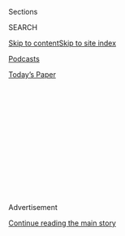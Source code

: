 <div id="app">

<div>

<div>

<div>

<div class="NYTAppHideMasthead css-1q2w90k e1suatyy0">

<div class="section css-ui9rw0 e1suatyy2">

<div class="css-eph4ug er09x8g0">

<div class="css-6n7j50">

</div>

<span class="css-1dv1kvn">Sections</span>

<div class="css-10488qs">

<span class="css-1dv1kvn">SEARCH</span>

</div>

[Skip to content](#site-content)[Skip to site
index](#site-index)

</div>

<div id="masthead-section-label" class="css-1wr3we4 eaxe0e00">

[Podcasts](https://www.nytimes.com/spotlight/podcasts)

</div>

<div class="css-10698na e1huz5gh0">

</div>

</div>

<div id="masthead-bar-one" class="section hasLinks css-15hmgas e1csuq9d3">

<div class="css-uqyvli e1csuq9d0">

</div>

<div class="css-1uqjmks e1csuq9d1">

</div>

<div class="css-9e9ivx">

[](https://myaccount.nytimes.com/auth/login?response_type=cookie&client_id=vi)

</div>

<div class="css-1bvtpon e1csuq9d2">

[Today’s
Paper](https://www.nytimes.com/section/todayspaper)

</div>

</div>

</div>

</div>

<div data-aria-hidden="false">

<div id="site-content" data-role="main">

<div>

<div class="css-1aor85t" style="opacity:0.000000001;z-index:-1;visibility:hidden">

<div class="css-1hqnpie">

<div class="css-epjblv">

<span class="css-17xtcya">[Podcasts](/spotlight/podcasts)</span><span class="css-x15j1o">|</span><span class="css-fwqvlz">Delicious
Vinyl</span>

</div>

<div class="css-k008qs">

<div class="css-1iwv8en">

<span class="css-18z7m18"></span>

<div>

</div>

</div>

<span class="css-1n6z4y">https://nyti.ms/2wdz5uU</span>

<div class="css-1705lsu">

<div class="css-4xjgmj">

<div class="css-4skfbu" data-role="toolbar" data-aria-label="Social Media Share buttons, Save button, and Comments Panel with current comment count" data-testid="share-tools">

  - 
  - 
  - 
  - 
    
    <div class="css-6n7j50">
    
    </div>

  - 

</div>

</div>

</div>

</div>

</div>

</div>

<div id="NYT_TOP_BANNER_REGION" class="css-13pd83m">

</div>

<div id="top-wrapper" class="css-1sy8kpn">

<div id="top-slug" class="css-l9onyx">

Advertisement

</div>

[Continue reading the main
story](#after-top)

<div class="ad top-wrapper" style="text-align:center;height:100%;display:block;min-height:250px">

<div id="top" class="place-ad" data-position="top" data-size-key="top">

</div>

</div>

<div id="after-top">

</div>

</div>

<div>

<div class="css-1g7y0i5 e1drnplw0">

<div class="css-1ceswkc e1drnplw1">

</div>

<div class="css-f2fzwx e1drnplw2">

<div data-aria-labelledby="modal-title" data-role="region">

<div id="modal-title" class="css-mln36k">

transcript

</div>

<div class="css-pbq7ev">

</div>

<span>Back to Still
Processing</span>

<div class="css-f6lhej">

<div class="css-1ialerq">

<div class="css-1701swk">

bars

</div>

<div>

<div class="css-1t7yl1y">

0:00/40:55

</div>

<div class="css-og85jy">

\-40:55

</div>

</div>

</div>

</div>

<div class="css-15fbio0">

<div class="css-1p4nyns">

transcript

## Delicious Vinyl

### Hosted by Wesley Morris and Jenna Wortham. Produced by Hans Buetow and Sydney Harper.

#### We examine when culture from our past — like the 20-year-old comedy “High Fidelity,” — gets reborn … as “High Fidelity.”

Thursday, April 2nd, 2020

</div>

  - jenna wortham  
    We’re going to do 1, 2, 3, record. No, baby, we’re not going to clap
    this time. We’re going to sync up our recordings like they do in the
    movies, like boop, you know what I mean? Like, we’re going to try to
    synchronize our tapings.

  - wesley morris  
    Uh-huh. Are we — am I hitting record on 3 or record?

  - jenna wortham  
    On record.

  - wesley morris  
    OK.

  - jenna wortham  
    OK, ready? 1, 2, 3, record.

  - wesley morris  
    I did it\!

  - \[music\]

  - jenna wortham  
    (LAUGHS)

  - wesley morris  
    I did it.

  - jenna wortham  
    We’re just learning so much right now. I’m Jenna Wortham.

  - wesley morris  
    I’m Wesley Morris.
    
    We’re two culture writers at The New York Times.

  - jenna wortham  
    This is “Still Processing.”
    
    Wesley, I want to read something to you just for a moment. Can I?

  - wesley morris  
    Oh, sure, hit me. Hit me.

  - jenna wortham  
    Ooh, OK. Here we go. “Sometimes it takes the wisdom and resilience
    of those who’ve been marginalized for all of us to remember the
    importance of community and mutual aid,” period. That’s a tweet.
    That’s a tweet. Who do you think that tweet is by?

  - wesley morris  
    I mean, this is the part where, like, you really blow my mind right
    now. But I’m going to just, like, hope against hope that it’s our
    current president, Donald J. Trump.

  - jenna wortham  
    It’s his predecessor, Barack Hussein Obama, out here in these
    Twitter streets, offering comfort, things that are more hearty and
    nourishing than my bone broth — more or less. My bone broth is
    pretty good. But really out here dishing up delicious servings of
    shouting-out frontline workers and grocery store clerks. I know
    you’ve seen some of these.

  - wesley morris  
    I’ve seen some of them, and they are inspiring. I mean, I saw that
    he retweeted a post by a disabled activist.

  - jenna wortham  
    Yes.

  - wesley morris  
    And I think it’s @cripchick.

  - jenna wortham  
    That’s the one.

  - wesley morris  
    And he had a message basically saying, don’t forget, in these times,
    who else matters. I mean, it’s just — can you imagine how different
    things would be if this is what was happening during these press
    briefings every day, if there was, like — like, we’ve dealt with all
    the important information about handwashing, and protective gear,
    and all the other crisis-oriented things. But I want to take a
    moment now to just talk about the people, talk about the people who
    are out there on the frontlines suffering, and making this work, and
    people we’re not remembering right now. That’s important too. I
    think it’s partially a little bit a civics lesson, in that you are
    learning a little bit what else a leader can do. But there are other
    people actually giving actual civics lessons in some way. There are
    people out there telling you to fill out your census form. Don’t
    forget, amidst all this turmoil and chaos, y’all got a census form
    to fill out. And that’s important too.

  - jenna wortham  
    And you know who the number-one advocate in New York is for taking
    the 2020 census, Mr. Wesley Morris?

  - wesley morris  
    Besides the mayor and the governor?

  - jenna wortham  
    No, Cardi B.

  - archived recording (cardi b)  
    New York City, 2020 is a huge opportunity to make our voice heard.
    This year, we have the power to decide our city’s future, not just
    for the next four years, but for the next 10, by getting counted in
    the census. The census is about power, money —

jenna wortham

She is out here working for nyc.gov, but also hustling on her social
media platforms, reminding people, y’all want to be counted. You need to
be on record as existing so that we can get the social services we need.
I was, like, fanning myself watching this public service announcement.

wesley morris

(LAUGHS) Thank God for Cardi B.

jenna wortham

I also find her to be one of these unexpected and deeply-important,
impromptu, ad-hoc leaders in this moment right now. There’s a moment in
one of her Instagrams when she talks about — she’s wearing a mask, her
nails are fully done, which I love — and she’s talking about how
disgraceful it is, frankly, that celebrities can get tested and the
average person can’t get tested.

  - archived recording (cardi b)  
    And, on top of that, a lot of celebrities, y’all have the luxury to
    pay $34,000 or whatever the \[EXPLETIVE\] it costs to get tested and
    get treated. A lot of these people, they don’t \[EXPLETIVE\] have
    that money.

jenna wortham

And her voice cracks when she says money. She says, people don’t have
money. And I felt that. And I know she felt it. Like, she remembers what
it’s like not to have a lot. And it’s important for celebrities to not
be so out there in woo woo Island. I mean, our colleague Amanda Hess had
a great piece about that in The Times this week about how out of touch
they seem. And I love that Cardi B manages to be in touch as she talks
about this crisis.

wesley morris

And then, in the middle of all this, Oprah Winfrey comes back.

jenna wortham

I know. Truly, with a talk show, specifically about Covid-19 though.

\[laughter\]

jenna wortham

She was like, the people need me.

  - archived recording (oprah winfrey)  
    This is a moment that we have an opportunity, in the midst of all of
    our fears and disruption, to really rise. And I know —

wesley morris

The void is pretty big right now. And I am heartened to see a person
like Oprah Winfrey step into it with her special, “Oprah Talks
Covid-19,” where she just is trying to get people through this moment.
Talking to people on the front lines, hearing stories about people doing
their jobs, listening to people talk about this experience, and trying
to bring them some sort of comfort.

jenna wortham

And also demystify it for most Americans, right? Because the reason
we’re looking to these alternative leaders is because there hasn’t
been a lot of clear messaging around what’s happening right now for the
average person. So Oprah, we’re projecting a little, but Oprah
presumably feels the need to step in and be a little bit of an authority
because we really don’t feel like we have any right now.

wesley morris

Right, right, right.

jenna wortham

Meanwhile, did you see what Britney Spears posted?

wesley morris

No, I did not.

jenna wortham

O-M-G. I don’t know who sent this to her, and I don’t know how she found
out about it, but it was incredible. So a few days ago, in the midst of
everybody spiraling out on social media, and trying to figure out how to
use this time, and then figure out how to be productive, but then also
how to rest, and how to readjust their lives, homegirl Britney Spears
posts this real socialist-sounding manifesto that’s making the rounds
through all of queer and P.O.C. Instagram. And it’s a manifesto written
by a queer Chinese artist who lives in Brooklyn named Mimi Zhu, and I’m
just going to read a little bit of it. I’m going to read all of it,
actually. Because it’s incredible on its own, but then just think about
the fact that Britney Spears posts this. Here goes. “During this time of
isolation, we need connection now more than ever.” True. “Call your
loved ones. Write virtual love letters. Technologies like virtual
communication, streaming and broadcasting are part of our community
collaboration. We will learn to kiss and hold each other through the
waves of the web. We will feed each other, redistribute wealth, strike.
We will understand our own importance from the places we must stay.
Communion moves beyond walls. We can still be together.”

wesley morris

I’m sorry. Did A.O.C. write that? (LAUGHS)

jenna wortham

Well, it’s part of this whole trend of people writing platitudes, and
using cool graphic designs, and posting them around the web, which
obviously is right up my alley. I don’t know why I’m speaking about it
like it annoys me. It’s just — it’s part of a bigger wave of people
doing things in the vein of artists like Jenny Holzer. And it’s, like,
coming up with the sayings we need for this time. Like, “we’re going to
save ourselves,” “we all we got.” Like, it’s very much in that mindset,
and I’m here for it. But there is another layer to it, because you think
about Britney Spears, who is always under quarantine. Like, she’s been
living this life. (LAUGHS) So I don’t know, I feel like she’s letting us
know, like, I’ve figured out how to make it work under my
conservatorship. Like, y’all can figure it out too.

\[laughter\]

jenna wortham

I’m like, how do we reach out and save Britney? But it also was just
incredible, though, because I think it’s an indicator that everyone’s
being impacted, everyone’s being affected. And there is a desire to let
one’s digital neighbor know, you’re not in it alone. I’m right here
beside you. And that’s a really incredible thing.

\[music\]

wesley morris

All right, so we’re going to take a break. And when we come back, we’re
going to talk about a woman who owns a record shop in New York City, in
2020.

jenna wortham

(LAUGHS)

wesley morris

Hulu’s “High Fidelity.” We’ll be right back.

\[music\]

jenna wortham

Wesley, you know where I stand on lots of issues. But on the issue of
reboots, I don’t know if we’ve talked about it a ton, in terms of how I
feel about them. Generally I think they’re terrible.

wesley morris

Oh.

jenna wortham

They’re always not-great versions of the original thing. To me, it’s
like eating jerk seitan —

wesley morris

Ooh.

jenna wortham

— or Dippin’ Dots.

wesley morris

Oh.

jenna wortham

Two things I like, by the way. But I like them because I’m well aware
that they are not the thing they are sort of a proxy for. That’s not
really jerk chicken, and it’s not ice cream, but they both still taste
good to me.

wesley morris

Well, you are speaking my language right now, though. Because we’re
living in a moment of high — what I can only call “high reboot.”

jenna wortham

Oh yeah.

wesley morris

Like peak, maximal reboot. I am not a fan of this. I am an originalist
when it comes to popular culture. I just want you to give me the thing
that you came up with that is not based on some studio’s, or in some
cases — I’m not going to name names — your parents’ I.P.

jenna wortham

(LAUGHS)

wesley morris

I don’t get mad at the artist level, necessarily. I’m mad at the
studios.

jenna wortham

Yes, yes.

wesley morris

You can hire anybody to think any thought, and write something new and
original, but you guys have created this system where you’ve
disincentived artists from thinking originally. They can easily see what
your library consists of — your back issues, your archives — and be
like, “You know what? I see that, Universal, you’ve got this incredible
old monster archive. I’m just going to take an old monster thing that
you have” — or if I’m an executive, “You know, we’ve got all these old
monsters. We should just redo them.” So in the last few years, we’ve
gotten everything from “Jumanji,” to “Westworld,” “Lost in Space,”
“Boomerang,” “Party of Five,” “Dumbo,” “Men in Black.” “What Women
Want” becomes “What Men Want,” with Taraji P. Henson. The live-action
“Lion King,” live-action “Aladdin.” “Charlie’s Angels,” which nobody
wanted\!

jenna wortham

I know.

wesley morris

And I just feel like, when you’re at the “Charlie’s Angels” point, you
have kind of hit bottom.

jenna wortham

(LAUGHS)

wesley morris

And this isn’t to say that some of these reboots, remakes, sequels,
rethinks, whatever you want to call them don’t have anything to say.
Frequently what happens now is that you’re politically correcting for an
old problem, or you’re using a movie about four men to make a point
about its maleness by casting four women. I’m looking at you, that
needless “Ghostbusters” remake with all those great women. It was
another example of, why not get those four women together to do
something other than a “Ghostbusters” remake?

jenna wortham

Yes. And that’s why, honestly, Wesley, when you who told me I should
watch “High Fidelity,” I was like, no. I don’t need — like, on top of
everything else I’m going through, I don’t need a crappy reboot. But it
turned out, like many things you tell me to do that I don’t want to do,
you were right. I really enjoyed the new “High Fidelity.” I was
surprised. I had so much built up like — I sat down in a huff with my
arms crossed, and was like, we’ll see how this goes. And then I was just
like a melted popsicle on the floor by the end of the first episode.

wesley morris

So the show and the movie have a lot of things in common. They’re both
about a record store owner named Rob. The 2000 movie starred John
Cusack. The 2020 television show stars Zoë Kravitz. In the movie, it was
directed by Stephen Frears, who made “Dangerous Liaisons.” And he would
eventually go on to make “The Queen” with Helen Mirren. “High Fidelity”
is based on a Nick Hornby book. And when it came out, it was a decent
hit. Basically the two properties are about a recently dumped person in
pursuit of the person who dumped them, or is trying to figure out how to
deal with having been dumped.

\[zipper zips\]

  - archived recording (kingsley ben-adir)  
    OK, that’s everything, I think.

  - archived recording (zoë kravitz)  
    I mean, you don’t have to go this second.

  - archived recording (kingsley ben-adir)  
    I know, but I think it’s best that I do, so —

  - archived recording (zoë kravitz)  
    Just stay for tonight.

  - archived recording (kingsley ben-adir)  
    No.

  - archived recording (zoë kravitz)  
    OK, just stay for a drink then.

  - archived recording (kingsley ben-adir)  
    No, I don’t think a drink’s going to do it, Rob.

  - archived recording (zoë kravitz)  
    Then how about — how about two drinks?

  - archived recording (kingsley ben-adir)  
    Jesus Christ, can we just make this just a little bit easy, please?

  - archived recording (zoë kravitz)  
    Oh, I’m sorry, is this inconvenient for you?

  - archived recording (kingsley ben-adir)  
    You know what, I’m just going to go, all right?

  - archived recording (zoë kravitz)  
    Wait, Mac.

\[door closes\]

  - archived recording (zoë kravitz)  
    Mac.

wesley morris

And it’s about both these characters taking us on a journey, a narrated
journey through their past loves. And both Robs have new relationships.

jenna wortham

That’s a really nice way to put that they are rebounding with very sweet
innocence. But go on.

wesley morris

(LAUGHS)

jenna wortham

But go on.

wesley morris

In the movie, it’s played by Lisa Bonet, who happens to be Zoë Kravitz’s
mother. And on the TV show, it’s Jake Lacy, who is now American popular
culture’s “perfect boyfriend” figure.

jenna wortham

(LAUGHS)

wesley morris

They both own a record store called Championship Vinyl that has two
other employees. One is a wacky, loudmouth, obnoxious person, with a lot
of opinions, and the other person is a little more quiet and thoughtful
about what he likes. In the movie, the loud person was played by Jack
Black, and on the TV show, it’s played by Da’Vine Joy Randolph. I think
the thing that makes the show great, in addition to some good writing,
is Zoë Kravitz. The show does not work if she doesn’t work. And she
works, so the show works.

jenna wortham

Mm-hm, mm-hm.

wesley morris

I mean, this is a part that I have been waiting for her to get for a
long time, where she’s a star on this show. She’s a star\!

jenna wortham

She’s so natural, so sweet —

wesley morris

She’s so natural.

jenna wortham

— so charismatic.

wesley morris

What I love about Rob in this show is that she is enough of a character
that is brought to life by writing, but is also animated by this
performance. And there are all of these wonderful things that Zoë
Kravitz gets to do in terms of owning space as a performer.

jenna wortham

Mm-hmm. Who know Zoë Kravitz, onscreen would just be so effortlessly
chill, and funny, and self-possessed, and witty, and charismatic? I’m
thinking in particular about that scene in the very first episode, after
she and Clyde have their drunken hookup.

\[fast rock music\]

jenna wortham

So there is Zoë Kravitz, sitting at her junky dining room table.

  - archived recording (zoë kravitz)  
    And this, ladies and gentlemen, is why you don’t get back on the
    \[EXPLETIVE\] horse.

jenna wortham

Clutter everywhere.

  - archived recording (zoë kravitz)  
    Not that I needed another reminder. I have all the reminders that I
    need.

jenna wortham

And she’s just slopping cereal into the bowl. There’s Fruity Pebbles —
or whatever she’s eating — everywhere. She’s slopping the milk around
too, and then just shoveling spoonfuls into her mouth while she’s
explicating this hookup. And she’s so tangible. She’s really projecting
this self-effacing disregard that I just feel like is hard for someone
as well-known and as, frankly, pretty as Zoë Kravitz to do. She’s just
shed, basically, all of her cool persona, and really is putting herself
out there in this incredibly vulnerable way. And I was sold. I was here
for it.

wesley morris

I would also say, this Rob is different from John Cusack’s Rob in the
movie. In the movie, Rob is — he’s cranky, he’s cantankerous, he is
sexist a little bit, maybe, or just a little bitter.

jenna wortham

Don’t underqualify that. He is a lot of all those things, not a little
of those things.

wesley morris

Fair. This is another of John Cusack’s tortured lovers people. And in
this movie, I’m thinking about — you know, Lloyd Dobler, obviously —
there was a kind of romance for something that was sort of broken in
him, and brooding, but kind of sweetly optimistic at the same time. He
was vulnerable. He’s much harder in “High Fidelity.” And his bitterness
is this armor that keeps him from being able to maybe successfully be in
a relationship.

\[music - elton john, crocodile rock\]

  - archived recording (john cusack)  
    She was nice — nice manners, nice grades, nice-looking. She was so
    nice, in fact, that she wouldn’t let me put my hand underneath or
    even on top of her bra.

\[music - joan jett, crimson and clover\]

  - archived recording (john cusack)  
    Attack and defense, invasion and repulsion. It was as if breasts
    were little pieces of property that had been unlawfully annexed by
    the opposite sex. They were rightfully ours, and we wanted them
    back. Sometimes I got so bored of trying to touch her breast that I
    would try to touch her between her legs. It was like trying to
    borrow a dollar, getting turned down, and asking for 50 grand
    instead.
    
    I wasn’t interested in Patty’s nice qualities, just breasts, and
    therefore she was no good to me.

jenna wortham

Yo, I rewatched the original “High Fidelity” in the same period of time
that I decide to watch “28 Days Later.” Now, I would not advise that
anyone watch “28 Days Later” while you’re in the midst of thinking about
contracting a virus, thinking about trying to protect yourself from some
pandemic. But I will tell you this, Wesley Morris, I had an easier time
finishing “28 Days Later” —

wesley morris

Oh no.

jenna wortham

— than I did “High Fidelity.”

wesley morris

Oh, Jenna, come on.

jenna wortham

I’m being 100 percent serious. I could not take, you know, being
submerged in this man’s just unhappiness, and his defensiveness, and his
insistence that things like appearance, and aesthetic, and all the
accoutrements of life don’t matter at all. The only thing that matters
is having a very well-curated record shelf and a very well-curated
bookshelf.

  - archived recording (john cusack)  
    A while back, Dick Barry and I agreed that what really matters is
    what you like, not what you are like. Books, records, films, these
    things matter. Call me shallow, it’s the \[EXPLETIVE\] truth.

wesley morris

What the argument of the movie ultimately is is that everybody can have
opinions, and that some people’s opinions are better than other people’s
opinions, essentially.

jenna wortham

I mean, this ideology is the thesis of everything about this man, Rob,
but also everything about this movie, from the chats they have in the
record store, to the songs they play, to all the references they drop.
And it’s not enough that it’s just in the realm of the movie. No, I feel
like it extends, in a very “Donnie Darko,” solar plexus, wormlike way
into the viewer itself. If you don’t agree with these ideas, if you
don’t think this is the best album of all time, or the best top five
songs of all time, then you’re a loser and you don’t get it. And I don’t
think I felt that as strongly the first time I watched it. The first
time I watched it, I was really, probably, taking notes. Actually
there’s probably a sad, little composition notebook out there
somewhere with my name on it, where I was diligently taking notes on the
albums I needed to listen to and the things I needed to be aware of in
order to make it in the world. Because back then, my entire world was
full of guys like that, men like John Cusack, Jack Black, and then the
other guy whose name I always forget, though I know you know.

wesley morris

Todd Louiso.

jenna wortham

Who’s so wonderful in the movie. They were taken as the ultimate
gatekeepers, or just the types of people that mattered in culture and in
society. And I think, being very much a child of the 2000s, it’s almost
a little bit painful that there’s no awareness or interest in any of the
exciting music that’s happening, whether it’s Missy Elliott, Destiny’s
Child, who is so a thing. And I get it — those guys would not have been
into those artists, necessarily, and they don’t have to be. But I
remember trying to have conversations about what I thought was exciting,
and being shut down by guys like those guys who thought, because I
didn’t know the entire discography of the Smiths — I mean, the Smiths
is a perfect example, because it’s a hill that I’ve had to die on many
times in the course of my adult life. Many a dorm room party were shut
down because I was just like, I’m not into this. And people just could
not handle it that I would just openly be like, not for me.

wesley morris

(LAUGHS)

jenna wortham

Not for me.

wesley morris

Meat is murder\!

\[laughing\]

jenna wortham

Like, I hear it come on, and I’m like, yeah, it’s fine. But it’s like
one of those bands that people just have such a fixation on.

wesley morris

I’m a fixatee.

jenna wortham

Good. Well, you can talk me through it some time. I would love —

wesley morris

I don’t need to, though. You don’t need to love the Smiths. I mean —

jenna wortham

But the movie made me feel like if I didn’t at least have a baseline
appreciation of them, then you know, my cultural interests were moot.

wesley morris

Also, there’s this really interesting moment where, in “High Fidelity”
the movie, a man comes into Championship Vinyl looking for a copy of “I
Just Called to Say I Love You.” I don’t know why he’s doing it. The
song, at that point, is 16 years old. It makes no sense. But Jack Black
is not having it.

  - archived recording  
    What’s your problem?

  - archived recording (jack black)  
    Do you even know your daughter? There’s no way she likes that song.
    Oh, ooh, is she in a coma?

  - archived recording  
    Oh, OK, buddy. I didn’t know it was “pick on the middle-aged square
    guy” day. My apologies. I’ll be on my way.

  - archived recording (jack black)  
    Bye-bye. Top five musical crimes perpetrated by Stevie Wonder in the
    ‘80s and ‘90s. Go. Sub-question — is it in fact unfair to criticize
    a formerly great artist for his latter-day sins? Is it better to
    burn out than to fade away?

wesley morris

Here is a guy attacking another human being for being interested in
music by saying his interest in music was not worth dignifying with a
record sale. And it’s just like, all right, I see where you sit, Mr.
Black. And I will say that I appreciate it as a critic, because the show
does not have a moment like this, where the takes being had by any of
the characters are that strong. There’s nothing on the show that’s as,
like, “hot-takey” as that.

jenna wortham

But that’s the thing about the show that makes it so fun to watch. Rob
has this incredible cultivated collection of tastes, and interests, and
music. And it’s just hers. She’s not trying to lord it over anyone, or
use it to wield power or pass judgment. And you see that the best in the
interactions with her new love interest-slash-rebound, named Clyde, when
they’re hanging out one night. She’s talking about why they’re only
going to be friends because he likes Phish, you know, which is hilarious
to me.

\[music - fleetwood mac, dreams\]

jenna wortham

She’s like, yeah, we’re just going to be friends. He’s into Phish. And
then, on their first date, they’re hanging out in a bar, and he’s like —

  - archived recording (jake lacy)  
    Uh, question.

  - archived recording (zoë kravitz)  
    (CLEARS THROAT) Answer.

  - archived recording (jake lacy)  
    If I were to admit, out loud, to you right now, that I truly, no
    joke, love this song, would you get up and leave?

  - archived recording (zoë kravitz)  
    No, I love this song.

jenna wortham

And the song that’s playing is “Dreams” — ugh — by Fleetwood Mac. So
good.

  - archived recording (zoë kravitz)  
    Yeah. I don’t love “Rumors” as a whole.

jenna wortham

And she’s like, no, I like this album. She’s like, but, I like “Tusk”
better, which is — you know.

wesley morris

(LAUGHS)

jenna wortham

It’s funny. Another thing that’s so great about how the show uses music,
it’s almost like you’re getting tuned in to Rob’s psychological jukebox.
The whole first season of the show is populated with little pockets of
moments where you can’t really tell what is happening inside of Rob’s
head versus outside of her head. And I’m thinking in particular of one
scene where “Daydreaming” by Aretha Franklin is playing.

  - archived recording (aretha franklin)  
    (SINGING) Daydreaming and I’m thinking of you.

jenna wortham

And Rob is just staring off into space. And one of her co-workers,
Cherise, is trying to get her attention.

  - archived recording (da'vine joy randolph)  
    Rob. Rob. Rob\! Come on. What the \[EXPLETIVE\] is your problem?
    Stay focused. Go. Your turn, dude.

  - archived recording (zoë kravitz)  
    Oh, yeah, yeah, right.

jenna wortham

And you can’t really tell if that’s the song that’s on in the shop, or
just what’s happening for her psychologically and psychically in that
moment. The show is very, very good at using music to score and
punctuate the emotional transitions that this woman is going through at
this very tender moment in her life. It’s also a show about someone who
is very self-absorbed but not a narcissist, and someone who is
interested in growth, and interested in self-improvement. Or at least
interested in trying to understand why she’s made a series of
questionable — I’m not going to call them bad — but a series of
questionable, questionable decisions.

wesley morris

You mean like treating Clyde as her personal Uber?

jenna wortham

(LAUGHS)

wesley morris

Yeah, I mean, I think that one of the things that’s smart about the show
is the way that it uses Clyde as a benchmark for her awfulness. Like
nobody on the show gets treated worse by her than this guy. And he’s the
person who’s most willing to put up with it because he likes her so
much.

jenna wortham

Well, I feel like that’s the awareness that she comes into over the arc
of the show. It’s less about resolving her past relationships, and it’s
more about how is she going to show up in potential new ones. There’s a
part of me that’s just so enamored with a female protagonist who is
interested in relationships, but more than being partnered, she’s
interested in thinking about how she is in relationship to other people.
Whether they’re romantic interests, whether they’re her friends, whether
they’re her siblings.

wesley morris

Clyde, her brother — yep, her brother. Exactly, that’s what I was
thinking about. There’s the consciousness about what kind of
relationships she’s going to have with other people, where — I mean, I’m
thinking specifically about romantic relationships. But then there is
this unconscious thing that’s going on with her and Cherise on the show.
And Cherise, of course, is the Jack Black character on the show. And her
function on the show initially is to just do Jack Black, but the way
that Da’Vine Joy Randolph would do Jack Black. And so her introduction
is to come into the store, take off the great music that’s already
playing, and put on Dexys Midnight Runners, “Come On Eileen.”

\[music - dexys midnight runners, come on eileen\]

wesley morris

You know, she’s really feeling “Come on Eileen.”

  - archived recording (da'vine joy randolph)  
    I had a \[EXPLETIVE\] dream about this shit last night.

  - archived recording   
    Were you wearing the overalls?

  - archived recording (da'vine joy randolph)  
    Yeah. And what’s so crazy, I was having a dream about it, and then I
    — yeah, man — and then I was like, yo, I gotta listen to this song.
    And I had to listen to it and see if I really like it. And I forgot,
    this song’s as dope as shit\!

wesley morris

And it’s supposed to jar you in the sense that you wouldn’t expect this
to be the song that she rolls up in and says she had a dream about, puts
it on, and expects everybody to just “Come on Eileen” with her.

  - archived recording (da'vine joy randolph)  
    No, wait, wait, wait. Hold on.

\[music stops\]

  - archived recording (da'vine joy randolph)  
    Stop\! What the \[EXPLETIVE\]?

wesley morris

She’s big, she’s loud, she’s telling people off. She is the instigator
of many good conversations, by the way, about taste. She brings in this
top five villains question, where they sort of fill out the top five
villains, and then contests that Michael Corleone doesn’t count as a
villain because he’s the protagonist of the movie. And somebody says,
well, that’s just an anti-hero. And she says, no, I reject the term
anti-hero because that is something that somebody made up to make us
think Clint Eastwood is not an asshole.

jenna wortham

(LAUGHS) That’s a great part.

wesley morris

That is criticism functioning at its highest level. And the idea that
you have this black woman with all these opinions about art, and taste,
and is conversant in all of these modes of being is a great thing to
have on a show like this. The problem, of course, is that she also is
ragingly insecure. And you — I mean, I don’t know if you could feel it
the way I could feel it, but, like, there’s something going on with this
woman that feels really deep. And the show isn’t willing to unpack it.

jenna wortham

Cherise, to me, is the most interesting character on the show. And she
gets the least amount of screen time in a lot of ways. I want to know
how Cherise and Rob became friends. And they exist as these two black
women in this universe who have had very different life experiences,
just because they exist as two different people. But we never find out
what Cherise’s life experience is. We know that she has another job
outside of the record store, but we never find out what it is. She’s
deeply interested in starting her own band. Where does that come from?
We never find out. Rob’s brother also takes up a pretty big chunk of the
show. He gets his own episode arc, as they have kind of a bachelor party
because his wife’s about to give birth, and so it’s his last night out
on the town. And he gets his own segue. But Cherise, there’s so many
question marks. Every time she disappears off screen, you’re like, well,
what’s she up to?

wesley morris

Where’s she going?

jenna wortham

Where’s Cheri going?

wesley morris

(LAUGHS)

jenna wortham

And they never tell us\! They never tell us. But yet we know that she is
deeply impacted by the world. We know that she does feel the weight of
other people’s projections and biases against her, and what they think a
woman who lives in her specific skin must be like. A perfect example of
that is she puts up a sign in the record store describing herself as a
front person for the band she hopes to form.

  - archived recording (da'vine joy randolph)  
    Read my \[EXPLETIVE\] influences.

  - archived recording   
    Influences must include Stevie Wonder, ‘66-‘77 —

  - archived recording (da'vine joy randolph)  
    Stevie Wonder\!

  - archived recording   
    — only. James Brown “Live at the Apollo ‘63,” mostly side A.

  - archived recording (da'vine joy randolph)  
    Only side A.

  - archived recording   
    King Crimson, but not so prog, Dungen, but more Nordic, Cream, but
    only Ginger and Jack. Tambourine —

jenna wortham

And then there’s a moment, after it goes up, where this guy comes in and
reads it, and he’s like, oh, damn, I got to meet her. And he asks
somebody in the store, who wrote that? And they point to Cherise. And
the guy takes a look at her, and is like, nah, and dips out. So the
implication of that scene is that this grungy-ass white dude is repulsed
— OK — by the physicality of Cherise, who’s a fuller-figured,
darker-skinned black woman. Her experience stands in direct contrast to
Rob’s. Everybody knows what Zoë Kravitz looks like, but she’s a very
slim-bodied, fair-skinned black woman. And there’s another moment in the
show where the gang is hanging out in front of one of their local
watering holes, and they’re all very tipsy. And I think it’s Simon who
says, get home safe. And Zoë Kravitz is like, “don’t shoot” in this very
offhand way that was like, maybe you’ve never known somebody who was the
victim of police brutality or violence, but that is a very light-handed
thing to say. And I get it within the universe of the show. But that, to
me, kind of speaks to one of the things that Rob is working with, her
unawareness about her own privilege as a fair-skinned black woman.

wesley morris

Well, it’s also important just to point out, when you’re talking about
the difference in their complexions, is these two women are bringing
with them the entire history of black women in entertainment.

jenna wortham

Mm-hmm.

wesley morris

Right?

jenna wortham

Mm-hmm.

wesley morris

This is like — this is 250 years of American history happening in this
little record store, where Cherise is Ethel Waters and Pearl Bailey, and
Rob is Lena Horne. (LAUGHS) And there’s a constant preference for people
who look like Rob, and a fixed job for people who look like Cherise. And
this is sort of the pain that Da’Vine Joy Randolph brings with her to
the performance in some ways. And the bigness of her performance has
these layers of these reserves of hurt and ache. But what it’s missing
right now is writing that makes the character make more sense. So this
is where, Jenna, you and I plea with the people who make the show to —
like, for season 2, not only — don’t even — I don’t just want Cherise to
have her own episode. But just — I don’t know who’s writing the show,
but I’d like a black person to sort of focus on Cherise and her back
story, and what else could be in it.

jenna wortham

Exactly. We need to go into Cherise’s home. We need to go into her home
life. Who are her people? Who’s her family? Who’s she caring for? Who
cares for her? Does she have a love life? But also the depth and
development of her and Rob’s relationship is probably the most — one of
the most graceful, and compassionate, and, to me, real moments of that
show. That’s the real partnership that I’m invested in, that I think Rob
kind of becomes aware, over the course of the show, that she needs to
invest in too — her homies, not just her boos.

wesley morris

Right, right, yes.

\[music\]

jenna wortham

OK, we’ve just covered so much ground about this television show. But
Wesley, we haven’t talked about the actual ground of this TV show, which
is our beloved city of residence (SINGING) New York City. Ugh, which I
miss so much\! And part of the reason we recommended this show, and part
of the reason I feel like we’re both enjoying it so much is because it’s
kind of like a virtual 3D tour of a place that we can’t go anymore. It’s
been many years since I’ve spent hours in a bar just shooting the shit
and drinking whiskey, but I want to do that now. It’s like I feel like
they’re doing it for me. They’re doing the very thing point that we want
to be doing, which is just luxuriating in our crappy, rat-filled city.
Don’t you just miss it so much?

wesley morris

(LAUGHS)

jenna wortham

I know I do.

wesley morris

I have never wanted to rub my elbows on my bar more in my entire life
than I do right now. And watching this show just made that want more
acute. I feel like this show deserves to be, to this moment, in some
ways what “Sex and the City” was to New York City after Sept. 11. What
is this show that’s about this city going to do when the most terrible
thing to happen to it changes the inhabitants’ relationship to it? How
is this show going to respond to that terrorist attack? And I wonder how
a show like “High Fidelity,” is it going to try to deal with this
moment?

jenna wortham

I hope not —

wesley morris

What are these characters —

jenna wortham

— no, no, please don’t —

wesley morris

OK, interesting.

jenna wortham

— please don’t. Because living in New York right now, through this
pandemic, is all the worst parts of New York with none of the good.
You’re dealing with high rent, you’re dealing with the daily
difficulties of basic, basic things. Like getting groceries is 10,000
times more of an ordeal than it normally is, and it’s a pretty big
ordeal on a day to day under regular circumstances in New York. So to
exist in New York right now and be confined to your home, which is
probably too small — there’s that joke that’s going around right now
about, when you get into your first Brooklyn apartment, and the realtor
is like, you’re not going to be here. Don’t think about the square
footage. You’re never going to spend time here, OK? The city is your
backyard. The city is your porch. The city is your playground. We have
none of that on offer right now. We are literally just confined to our
postage-stamp-sized box apartments, trying to make the most of it, with
family members, with roommates, with partners.

wesley morris

Living in an actual lie.

jenna wortham

So I don’t need my escape entertainment to remind me of that fact. I
want it to just be a fantasy of the city that I cannot wait to get back
out into.

wesley morris

This show has arrived at this moment where everything that happened
before a couple of weeks ago is instant nostalgia. It is instantly the
past. And this sort of bygone analog format is now the setting of a show
that is about a thing that we can no longer do as of a couple of weeks
ago. And it automatically makes everything on it romantic.

jenna wortham

Mmmmm.

wesley morris

The touching of an album is incredibly romantic to me.

jenna wortham

Mm.

wesley morris

The sitting at a bar, getting drunk with somebody, and doing your dime
store philosophizing is incredibly romantic to me. And I’m not a big
nostalgia person. I believe that nostalgia is like history for dessert.

\[laughing\]

wesley morris

It’s like you’re not really dealing with reality in some ways. You’re
dealing with a romance of reality. But right now we’ll take it. It’s all
we got.

\[music\]

jenna wortham

Well, that’s our show for this week. And, calling all you crazy cats and
kittens out there, if you tune in next week, we’ll be talking about
everyone’s favorite, most-hated — you take your pick — Netflix show,
“Tiger King.” I mean, I’m saying that half-reluctantly because I feel
like we kind of got bullied into it, just because it’s everywhere. But
we’re taking it on. So if you want to get caught up — or not — that’s
what we’re going to take on next week.

wesley morris

Oh my God.

jenna wortham

(LAUGHS)

wesley morris

“Still Processing” is a product of The New York Times.

jenna wortham

It is produced by Hans Buetow and Sydney Harper.

wesley morris

Our editors are Sasha Weiss, Wendy Dorr, Sarah Sarasohn, and Lisa Tobin.

jenna wortham

Our engineer is Jake Gorski.

wesley morris

Our theme music is by Kindness. It’s called “World Restart,” from the
album “Otherness.”

jenna wortham

And, as always, you can find all of our episodes and various things at
nytimes.com/stillprocessing. See you next week.

wesley morris

See you next week.

jenna
wortham

Bye.

</div>

</div>

</div>

</div>

<div style="position:absolute;width:0;height:0;visibility:hidden;display:none">

</div>

<div style="width:100%">

<div class="css-18qqsen e1eullfg0" style="background-image:url(https://static01.nyt.com/images/2019/09/15/podcasts/still-processing-album-art-2/still-processing-album-art-2-videoFifteenBySeven2610-v2.png)">

<div class="css-1hmsypo e1eullfg2">

<div class="css-131hid3 e1eullfg3">

<div class="css-1uhi299 e1eullfg1">

</div>

<div class="css-1tloyb6">

<div class="css-1kltdsh ehra6vc0">

[<span class="css-1f76qa2">![Still Processing
logo](https://static01.nyt.com/images/2019/09/15/podcasts/still-processing-album-art-2/still-processing-album-art-2-square320.jpg)<span>Still
Processing</span></span>](https://www.nytimes.com/column/still-processing-podcast)<span class="css-1lhttlg ehra6vc1"><span class="css-sj5ozi ehra6vc2">Subscribe:</span></span>

  - [Apple Podcasts](https://itunes.apple.com/us/podcast/id1151436460)
  - [Google
    Podcasts](https://www.google.com/podcasts?feed=aHR0cHM6Ly9yc3MuYXJ0MTkuY29tL255dC1zdGlsbC1wcm9jZXNzaW5n)

</div>

</div>

<div class="css-1r0dpua e1eullfg4">

<div class="css-1gu519p edye5kn0">

<div>

# Delicious Vinyl

## We examine when culture from our past — like the 20-year-old comedy “High Fidelity,” — gets reborn … as “High Fidelity.”

</div>

<span class="css-lsnb14 edye5kn4">Hosted by Wesley Morris and Jenna
Wortham. Produced by Hans Buetow and Sydney Harper.</span>

<div class="css-1vd84sn">

<span class="css-16bt4xd">Transcript</span>

</div>

</div>

<div class="css-1g7y0i5 e1drnplw0">

<div class="css-1ceswkc e1drnplw1">

</div>

<div class="css-f2fzwx e1drnplw2">

<div data-aria-labelledby="modal-title" data-role="region">

<div id="modal-title" class="css-mln36k">

transcript

</div>

<div class="css-pbq7ev">

</div>

<span>Back to Still
Processing</span>

<div class="css-f6lhej">

<div class="css-1ialerq">

<div class="css-1701swk">

bars

</div>

<div>

<div class="css-1t7yl1y">

0:00/40:55

</div>

<div class="css-og85jy">

\-0:00

</div>

</div>

</div>

</div>

<div class="css-15fbio0">

<div class="css-1p4nyns">

transcript

## Delicious Vinyl

### Hosted by Wesley Morris and Jenna Wortham. Produced by Hans Buetow and Sydney Harper.

#### We examine when culture from our past — like the 20-year-old comedy “High Fidelity,” — gets reborn … as “High Fidelity.”

Thursday, April 2nd, 2020

</div>

  - jenna wortham  
    We’re going to do 1, 2, 3, record. No, baby, we’re not going to clap
    this time. We’re going to sync up our recordings like they do in the
    movies, like boop, you know what I mean? Like, we’re going to try to
    synchronize our tapings.

  - wesley morris  
    Uh-huh. Are we — am I hitting record on 3 or record?

  - jenna wortham  
    On record.

  - wesley morris  
    OK.

  - jenna wortham  
    OK, ready? 1, 2, 3, record.

  - wesley morris  
    I did it\!

  - \[music\]

  - jenna wortham  
    (LAUGHS)

  - wesley morris  
    I did it.

  - jenna wortham  
    We’re just learning so much right now. I’m Jenna Wortham.

  - wesley morris  
    I’m Wesley Morris.
    
    We’re two culture writers at The New York Times.

  - jenna wortham  
    This is “Still Processing.”
    
    Wesley, I want to read something to you just for a moment. Can I?

  - wesley morris  
    Oh, sure, hit me. Hit me.

  - jenna wortham  
    Ooh, OK. Here we go. “Sometimes it takes the wisdom and resilience
    of those who’ve been marginalized for all of us to remember the
    importance of community and mutual aid,” period. That’s a tweet.
    That’s a tweet. Who do you think that tweet is by?

  - wesley morris  
    I mean, this is the part where, like, you really blow my mind right
    now. But I’m going to just, like, hope against hope that it’s our
    current president, Donald J. Trump.

  - jenna wortham  
    It’s his predecessor, Barack Hussein Obama, out here in these
    Twitter streets, offering comfort, things that are more hearty and
    nourishing than my bone broth — more or less. My bone broth is
    pretty good. But really out here dishing up delicious servings of
    shouting-out frontline workers and grocery store clerks. I know
    you’ve seen some of these.

  - wesley morris  
    I’ve seen some of them, and they are inspiring. I mean, I saw that
    he retweeted a post by a disabled activist.

  - jenna wortham  
    Yes.

  - wesley morris  
    And I think it’s @cripchick.

  - jenna wortham  
    That’s the one.

  - wesley morris  
    And he had a message basically saying, don’t forget, in these times,
    who else matters. I mean, it’s just — can you imagine how different
    things would be if this is what was happening during these press
    briefings every day, if there was, like — like, we’ve dealt with all
    the important information about handwashing, and protective gear,
    and all the other crisis-oriented things. But I want to take a
    moment now to just talk about the people, talk about the people who
    are out there on the frontlines suffering, and making this work, and
    people we’re not remembering right now. That’s important too. I
    think it’s partially a little bit a civics lesson, in that you are
    learning a little bit what else a leader can do. But there are other
    people actually giving actual civics lessons in some way. There are
    people out there telling you to fill out your census form. Don’t
    forget, amidst all this turmoil and chaos, y’all got a census form
    to fill out. And that’s important too.

  - jenna wortham  
    And you know who the number-one advocate in New York is for taking
    the 2020 census, Mr. Wesley Morris?

  - wesley morris  
    Besides the mayor and the governor?

  - jenna wortham  
    No, Cardi B.

  - archived recording (cardi b)  
    New York City, 2020 is a huge opportunity to make our voice heard.
    This year, we have the power to decide our city’s future, not just
    for the next four years, but for the next 10, by getting counted in
    the census. The census is about power, money —

jenna wortham

She is out here working for nyc.gov, but also hustling on her social
media platforms, reminding people, y’all want to be counted. You need to
be on record as existing so that we can get the social services we need.
I was, like, fanning myself watching this public service announcement.

wesley morris

(LAUGHS) Thank God for Cardi B.

jenna wortham

I also find her to be one of these unexpected and deeply-important,
impromptu, ad-hoc leaders in this moment right now. There’s a moment in
one of her Instagrams when she talks about — she’s wearing a mask, her
nails are fully done, which I love — and she’s talking about how
disgraceful it is, frankly, that celebrities can get tested and the
average person can’t get tested.

  - archived recording (cardi b)  
    And, on top of that, a lot of celebrities, y’all have the luxury to
    pay $34,000 or whatever the \[EXPLETIVE\] it costs to get tested and
    get treated. A lot of these people, they don’t \[EXPLETIVE\] have
    that money.

jenna wortham

And her voice cracks when she says money. She says, people don’t have
money. And I felt that. And I know she felt it. Like, she remembers what
it’s like not to have a lot. And it’s important for celebrities to not
be so out there in woo woo Island. I mean, our colleague Amanda Hess had
a great piece about that in The Times this week about how out of touch
they seem. And I love that Cardi B manages to be in touch as she talks
about this crisis.

wesley morris

And then, in the middle of all this, Oprah Winfrey comes back.

jenna wortham

I know. Truly, with a talk show, specifically about Covid-19 though.

\[laughter\]

jenna wortham

She was like, the people need me.

  - archived recording (oprah winfrey)  
    This is a moment that we have an opportunity, in the midst of all of
    our fears and disruption, to really rise. And I know —

wesley morris

The void is pretty big right now. And I am heartened to see a person
like Oprah Winfrey step into it with her special, “Oprah Talks
Covid-19,” where she just is trying to get people through this moment.
Talking to people on the front lines, hearing stories about people doing
their jobs, listening to people talk about this experience, and trying
to bring them some sort of comfort.

jenna wortham

And also demystify it for most Americans, right? Because the reason
we’re looking to these alternative leaders is because there hasn’t
been a lot of clear messaging around what’s happening right now for the
average person. So Oprah, we’re projecting a little, but Oprah
presumably feels the need to step in and be a little bit of an authority
because we really don’t feel like we have any right now.

wesley morris

Right, right, right.

jenna wortham

Meanwhile, did you see what Britney Spears posted?

wesley morris

No, I did not.

jenna wortham

O-M-G. I don’t know who sent this to her, and I don’t know how she found
out about it, but it was incredible. So a few days ago, in the midst of
everybody spiraling out on social media, and trying to figure out how to
use this time, and then figure out how to be productive, but then also
how to rest, and how to readjust their lives, homegirl Britney Spears
posts this real socialist-sounding manifesto that’s making the rounds
through all of queer and P.O.C. Instagram. And it’s a manifesto written
by a queer Chinese artist who lives in Brooklyn named Mimi Zhu, and I’m
just going to read a little bit of it. I’m going to read all of it,
actually. Because it’s incredible on its own, but then just think about
the fact that Britney Spears posts this. Here goes. “During this time of
isolation, we need connection now more than ever.” True. “Call your
loved ones. Write virtual love letters. Technologies like virtual
communication, streaming and broadcasting are part of our community
collaboration. We will learn to kiss and hold each other through the
waves of the web. We will feed each other, redistribute wealth, strike.
We will understand our own importance from the places we must stay.
Communion moves beyond walls. We can still be together.”

wesley morris

I’m sorry. Did A.O.C. write that? (LAUGHS)

jenna wortham

Well, it’s part of this whole trend of people writing platitudes, and
using cool graphic designs, and posting them around the web, which
obviously is right up my alley. I don’t know why I’m speaking about it
like it annoys me. It’s just — it’s part of a bigger wave of people
doing things in the vein of artists like Jenny Holzer. And it’s, like,
coming up with the sayings we need for this time. Like, “we’re going to
save ourselves,” “we all we got.” Like, it’s very much in that mindset,
and I’m here for it. But there is another layer to it, because you think
about Britney Spears, who is always under quarantine. Like, she’s been
living this life. (LAUGHS) So I don’t know, I feel like she’s letting us
know, like, I’ve figured out how to make it work under my
conservatorship. Like, y’all can figure it out too.

\[laughter\]

jenna wortham

I’m like, how do we reach out and save Britney? But it also was just
incredible, though, because I think it’s an indicator that everyone’s
being impacted, everyone’s being affected. And there is a desire to let
one’s digital neighbor know, you’re not in it alone. I’m right here
beside you. And that’s a really incredible thing.

\[music\]

wesley morris

All right, so we’re going to take a break. And when we come back, we’re
going to talk about a woman who owns a record shop in New York City, in
2020.

jenna wortham

(LAUGHS)

wesley morris

Hulu’s “High Fidelity.” We’ll be right back.

\[music\]

jenna wortham

Wesley, you know where I stand on lots of issues. But on the issue of
reboots, I don’t know if we’ve talked about it a ton, in terms of how I
feel about them. Generally I think they’re terrible.

wesley morris

Oh.

jenna wortham

They’re always not-great versions of the original thing. To me, it’s
like eating jerk seitan —

wesley morris

Ooh.

jenna wortham

— or Dippin’ Dots.

wesley morris

Oh.

jenna wortham

Two things I like, by the way. But I like them because I’m well aware
that they are not the thing they are sort of a proxy for. That’s not
really jerk chicken, and it’s not ice cream, but they both still taste
good to me.

wesley morris

Well, you are speaking my language right now, though. Because we’re
living in a moment of high — what I can only call “high reboot.”

jenna wortham

Oh yeah.

wesley morris

Like peak, maximal reboot. I am not a fan of this. I am an originalist
when it comes to popular culture. I just want you to give me the thing
that you came up with that is not based on some studio’s, or in some
cases — I’m not going to name names — your parents’ I.P.

jenna wortham

(LAUGHS)

wesley morris

I don’t get mad at the artist level, necessarily. I’m mad at the
studios.

jenna wortham

Yes, yes.

wesley morris

You can hire anybody to think any thought, and write something new and
original, but you guys have created this system where you’ve
disincentived artists from thinking originally. They can easily see what
your library consists of — your back issues, your archives — and be
like, “You know what? I see that, Universal, you’ve got this incredible
old monster archive. I’m just going to take an old monster thing that
you have” — or if I’m an executive, “You know, we’ve got all these old
monsters. We should just redo them.” So in the last few years, we’ve
gotten everything from “Jumanji,” to “Westworld,” “Lost in Space,”
“Boomerang,” “Party of Five,” “Dumbo,” “Men in Black.” “What Women
Want” becomes “What Men Want,” with Taraji P. Henson. The live-action
“Lion King,” live-action “Aladdin.” “Charlie’s Angels,” which nobody
wanted\!

jenna wortham

I know.

wesley morris

And I just feel like, when you’re at the “Charlie’s Angels” point, you
have kind of hit bottom.

jenna wortham

(LAUGHS)

wesley morris

And this isn’t to say that some of these reboots, remakes, sequels,
rethinks, whatever you want to call them don’t have anything to say.
Frequently what happens now is that you’re politically correcting for an
old problem, or you’re using a movie about four men to make a point
about its maleness by casting four women. I’m looking at you, that
needless “Ghostbusters” remake with all those great women. It was
another example of, why not get those four women together to do
something other than a “Ghostbusters” remake?

jenna wortham

Yes. And that’s why, honestly, Wesley, when you who told me I should
watch “High Fidelity,” I was like, no. I don’t need — like, on top of
everything else I’m going through, I don’t need a crappy reboot. But it
turned out, like many things you tell me to do that I don’t want to do,
you were right. I really enjoyed the new “High Fidelity.” I was
surprised. I had so much built up like — I sat down in a huff with my
arms crossed, and was like, we’ll see how this goes. And then I was just
like a melted popsicle on the floor by the end of the first episode.

wesley morris

So the show and the movie have a lot of things in common. They’re both
about a record store owner named Rob. The 2000 movie starred John
Cusack. The 2020 television show stars Zoë Kravitz. In the movie, it was
directed by Stephen Frears, who made “Dangerous Liaisons.” And he would
eventually go on to make “The Queen” with Helen Mirren. “High Fidelity”
is based on a Nick Hornby book. And when it came out, it was a decent
hit. Basically the two properties are about a recently dumped person in
pursuit of the person who dumped them, or is trying to figure out how to
deal with having been dumped.

\[zipper zips\]

  - archived recording (kingsley ben-adir)  
    OK, that’s everything, I think.

  - archived recording (zoë kravitz)  
    I mean, you don’t have to go this second.

  - archived recording (kingsley ben-adir)  
    I know, but I think it’s best that I do, so —

  - archived recording (zoë kravitz)  
    Just stay for tonight.

  - archived recording (kingsley ben-adir)  
    No.

  - archived recording (zoë kravitz)  
    OK, just stay for a drink then.

  - archived recording (kingsley ben-adir)  
    No, I don’t think a drink’s going to do it, Rob.

  - archived recording (zoë kravitz)  
    Then how about — how about two drinks?

  - archived recording (kingsley ben-adir)  
    Jesus Christ, can we just make this just a little bit easy, please?

  - archived recording (zoë kravitz)  
    Oh, I’m sorry, is this inconvenient for you?

  - archived recording (kingsley ben-adir)  
    You know what, I’m just going to go, all right?

  - archived recording (zoë kravitz)  
    Wait, Mac.

\[door closes\]

  - archived recording (zoë kravitz)  
    Mac.

wesley morris

And it’s about both these characters taking us on a journey, a narrated
journey through their past loves. And both Robs have new relationships.

jenna wortham

That’s a really nice way to put that they are rebounding with very sweet
innocence. But go on.

wesley morris

(LAUGHS)

jenna wortham

But go on.

wesley morris

In the movie, it’s played by Lisa Bonet, who happens to be Zoë Kravitz’s
mother. And on the TV show, it’s Jake Lacy, who is now American popular
culture’s “perfect boyfriend” figure.

jenna wortham

(LAUGHS)

wesley morris

They both own a record store called Championship Vinyl that has two
other employees. One is a wacky, loudmouth, obnoxious person, with a lot
of opinions, and the other person is a little more quiet and thoughtful
about what he likes. In the movie, the loud person was played by Jack
Black, and on the TV show, it’s played by Da’Vine Joy Randolph. I think
the thing that makes the show great, in addition to some good writing,
is Zoë Kravitz. The show does not work if she doesn’t work. And she
works, so the show works.

jenna wortham

Mm-hm, mm-hm.

wesley morris

I mean, this is a part that I have been waiting for her to get for a
long time, where she’s a star on this show. She’s a star\!

jenna wortham

She’s so natural, so sweet —

wesley morris

She’s so natural.

jenna wortham

— so charismatic.

wesley morris

What I love about Rob in this show is that she is enough of a character
that is brought to life by writing, but is also animated by this
performance. And there are all of these wonderful things that Zoë
Kravitz gets to do in terms of owning space as a performer.

jenna wortham

Mm-hmm. Who know Zoë Kravitz, onscreen would just be so effortlessly
chill, and funny, and self-possessed, and witty, and charismatic? I’m
thinking in particular about that scene in the very first episode, after
she and Clyde have their drunken hookup.

\[fast rock music\]

jenna wortham

So there is Zoë Kravitz, sitting at her junky dining room table.

  - archived recording (zoë kravitz)  
    And this, ladies and gentlemen, is why you don’t get back on the
    \[EXPLETIVE\] horse.

jenna wortham

Clutter everywhere.

  - archived recording (zoë kravitz)  
    Not that I needed another reminder. I have all the reminders that I
    need.

jenna wortham

And she’s just slopping cereal into the bowl. There’s Fruity Pebbles —
or whatever she’s eating — everywhere. She’s slopping the milk around
too, and then just shoveling spoonfuls into her mouth while she’s
explicating this hookup. And she’s so tangible. She’s really projecting
this self-effacing disregard that I just feel like is hard for someone
as well-known and as, frankly, pretty as Zoë Kravitz to do. She’s just
shed, basically, all of her cool persona, and really is putting herself
out there in this incredibly vulnerable way. And I was sold. I was here
for it.

wesley morris

I would also say, this Rob is different from John Cusack’s Rob in the
movie. In the movie, Rob is — he’s cranky, he’s cantankerous, he is
sexist a little bit, maybe, or just a little bitter.

jenna wortham

Don’t underqualify that. He is a lot of all those things, not a little
of those things.

wesley morris

Fair. This is another of John Cusack’s tortured lovers people. And in
this movie, I’m thinking about — you know, Lloyd Dobler, obviously —
there was a kind of romance for something that was sort of broken in
him, and brooding, but kind of sweetly optimistic at the same time. He
was vulnerable. He’s much harder in “High Fidelity.” And his bitterness
is this armor that keeps him from being able to maybe successfully be in
a relationship.

\[music - elton john, crocodile rock\]

  - archived recording (john cusack)  
    She was nice — nice manners, nice grades, nice-looking. She was so
    nice, in fact, that she wouldn’t let me put my hand underneath or
    even on top of her bra.

\[music - joan jett, crimson and clover\]

  - archived recording (john cusack)  
    Attack and defense, invasion and repulsion. It was as if breasts
    were little pieces of property that had been unlawfully annexed by
    the opposite sex. They were rightfully ours, and we wanted them
    back. Sometimes I got so bored of trying to touch her breast that I
    would try to touch her between her legs. It was like trying to
    borrow a dollar, getting turned down, and asking for 50 grand
    instead.
    
    I wasn’t interested in Patty’s nice qualities, just breasts, and
    therefore she was no good to me.

jenna wortham

Yo, I rewatched the original “High Fidelity” in the same period of time
that I decide to watch “28 Days Later.” Now, I would not advise that
anyone watch “28 Days Later” while you’re in the midst of thinking about
contracting a virus, thinking about trying to protect yourself from some
pandemic. But I will tell you this, Wesley Morris, I had an easier time
finishing “28 Days Later” —

wesley morris

Oh no.

jenna wortham

— than I did “High Fidelity.”

wesley morris

Oh, Jenna, come on.

jenna wortham

I’m being 100 percent serious. I could not take, you know, being
submerged in this man’s just unhappiness, and his defensiveness, and his
insistence that things like appearance, and aesthetic, and all the
accoutrements of life don’t matter at all. The only thing that matters
is having a very well-curated record shelf and a very well-curated
bookshelf.

  - archived recording (john cusack)  
    A while back, Dick Barry and I agreed that what really matters is
    what you like, not what you are like. Books, records, films, these
    things matter. Call me shallow, it’s the \[EXPLETIVE\] truth.

wesley morris

What the argument of the movie ultimately is is that everybody can have
opinions, and that some people’s opinions are better than other people’s
opinions, essentially.

jenna wortham

I mean, this ideology is the thesis of everything about this man, Rob,
but also everything about this movie, from the chats they have in the
record store, to the songs they play, to all the references they drop.
And it’s not enough that it’s just in the realm of the movie. No, I feel
like it extends, in a very “Donnie Darko,” solar plexus, wormlike way
into the viewer itself. If you don’t agree with these ideas, if you
don’t think this is the best album of all time, or the best top five
songs of all time, then you’re a loser and you don’t get it. And I don’t
think I felt that as strongly the first time I watched it. The first
time I watched it, I was really, probably, taking notes. Actually
there’s probably a sad, little composition notebook out there
somewhere with my name on it, where I was diligently taking notes on the
albums I needed to listen to and the things I needed to be aware of in
order to make it in the world. Because back then, my entire world was
full of guys like that, men like John Cusack, Jack Black, and then the
other guy whose name I always forget, though I know you know.

wesley morris

Todd Louiso.

jenna wortham

Who’s so wonderful in the movie. They were taken as the ultimate
gatekeepers, or just the types of people that mattered in culture and in
society. And I think, being very much a child of the 2000s, it’s almost
a little bit painful that there’s no awareness or interest in any of the
exciting music that’s happening, whether it’s Missy Elliott, Destiny’s
Child, who is so a thing. And I get it — those guys would not have been
into those artists, necessarily, and they don’t have to be. But I
remember trying to have conversations about what I thought was exciting,
and being shut down by guys like those guys who thought, because I
didn’t know the entire discography of the Smiths — I mean, the Smiths
is a perfect example, because it’s a hill that I’ve had to die on many
times in the course of my adult life. Many a dorm room party were shut
down because I was just like, I’m not into this. And people just could
not handle it that I would just openly be like, not for me.

wesley morris

(LAUGHS)

jenna wortham

Not for me.

wesley morris

Meat is murder\!

\[laughing\]

jenna wortham

Like, I hear it come on, and I’m like, yeah, it’s fine. But it’s like
one of those bands that people just have such a fixation on.

wesley morris

I’m a fixatee.

jenna wortham

Good. Well, you can talk me through it some time. I would love —

wesley morris

I don’t need to, though. You don’t need to love the Smiths. I mean —

jenna wortham

But the movie made me feel like if I didn’t at least have a baseline
appreciation of them, then you know, my cultural interests were moot.

wesley morris

Also, there’s this really interesting moment where, in “High Fidelity”
the movie, a man comes into Championship Vinyl looking for a copy of “I
Just Called to Say I Love You.” I don’t know why he’s doing it. The
song, at that point, is 16 years old. It makes no sense. But Jack Black
is not having it.

  - archived recording  
    What’s your problem?

  - archived recording (jack black)  
    Do you even know your daughter? There’s no way she likes that song.
    Oh, ooh, is she in a coma?

  - archived recording  
    Oh, OK, buddy. I didn’t know it was “pick on the middle-aged square
    guy” day. My apologies. I’ll be on my way.

  - archived recording (jack black)  
    Bye-bye. Top five musical crimes perpetrated by Stevie Wonder in the
    ‘80s and ‘90s. Go. Sub-question — is it in fact unfair to criticize
    a formerly great artist for his latter-day sins? Is it better to
    burn out than to fade away?

wesley morris

Here is a guy attacking another human being for being interested in
music by saying his interest in music was not worth dignifying with a
record sale. And it’s just like, all right, I see where you sit, Mr.
Black. And I will say that I appreciate it as a critic, because the show
does not have a moment like this, where the takes being had by any of
the characters are that strong. There’s nothing on the show that’s as,
like, “hot-takey” as that.

jenna wortham

But that’s the thing about the show that makes it so fun to watch. Rob
has this incredible cultivated collection of tastes, and interests, and
music. And it’s just hers. She’s not trying to lord it over anyone, or
use it to wield power or pass judgment. And you see that the best in the
interactions with her new love interest-slash-rebound, named Clyde, when
they’re hanging out one night. She’s talking about why they’re only
going to be friends because he likes Phish, you know, which is hilarious
to me.

\[music - fleetwood mac, dreams\]

jenna wortham

She’s like, yeah, we’re just going to be friends. He’s into Phish. And
then, on their first date, they’re hanging out in a bar, and he’s like —

  - archived recording (jake lacy)  
    Uh, question.

  - archived recording (zoë kravitz)  
    (CLEARS THROAT) Answer.

  - archived recording (jake lacy)  
    If I were to admit, out loud, to you right now, that I truly, no
    joke, love this song, would you get up and leave?

  - archived recording (zoë kravitz)  
    No, I love this song.

jenna wortham

And the song that’s playing is “Dreams” — ugh — by Fleetwood Mac. So
good.

  - archived recording (zoë kravitz)  
    Yeah. I don’t love “Rumors” as a whole.

jenna wortham

And she’s like, no, I like this album. She’s like, but, I like “Tusk”
better, which is — you know.

wesley morris

(LAUGHS)

jenna wortham

It’s funny. Another thing that’s so great about how the show uses music,
it’s almost like you’re getting tuned in to Rob’s psychological jukebox.
The whole first season of the show is populated with little pockets of
moments where you can’t really tell what is happening inside of Rob’s
head versus outside of her head. And I’m thinking in particular of one
scene where “Daydreaming” by Aretha Franklin is playing.

  - archived recording (aretha franklin)  
    (SINGING) Daydreaming and I’m thinking of you.

jenna wortham

And Rob is just staring off into space. And one of her co-workers,
Cherise, is trying to get her attention.

  - archived recording (da'vine joy randolph)  
    Rob. Rob. Rob\! Come on. What the \[EXPLETIVE\] is your problem?
    Stay focused. Go. Your turn, dude.

  - archived recording (zoë kravitz)  
    Oh, yeah, yeah, right.

jenna wortham

And you can’t really tell if that’s the song that’s on in the shop, or
just what’s happening for her psychologically and psychically in that
moment. The show is very, very good at using music to score and
punctuate the emotional transitions that this woman is going through at
this very tender moment in her life. It’s also a show about someone who
is very self-absorbed but not a narcissist, and someone who is
interested in growth, and interested in self-improvement. Or at least
interested in trying to understand why she’s made a series of
questionable — I’m not going to call them bad — but a series of
questionable, questionable decisions.

wesley morris

You mean like treating Clyde as her personal Uber?

jenna wortham

(LAUGHS)

wesley morris

Yeah, I mean, I think that one of the things that’s smart about the show
is the way that it uses Clyde as a benchmark for her awfulness. Like
nobody on the show gets treated worse by her than this guy. And he’s the
person who’s most willing to put up with it because he likes her so
much.

jenna wortham

Well, I feel like that’s the awareness that she comes into over the arc
of the show. It’s less about resolving her past relationships, and it’s
more about how is she going to show up in potential new ones. There’s a
part of me that’s just so enamored with a female protagonist who is
interested in relationships, but more than being partnered, she’s
interested in thinking about how she is in relationship to other people.
Whether they’re romantic interests, whether they’re her friends, whether
they’re her siblings.

wesley morris

Clyde, her brother — yep, her brother. Exactly, that’s what I was
thinking about. There’s the consciousness about what kind of
relationships she’s going to have with other people, where — I mean, I’m
thinking specifically about romantic relationships. But then there is
this unconscious thing that’s going on with her and Cherise on the show.
And Cherise, of course, is the Jack Black character on the show. And her
function on the show initially is to just do Jack Black, but the way
that Da’Vine Joy Randolph would do Jack Black. And so her introduction
is to come into the store, take off the great music that’s already
playing, and put on Dexys Midnight Runners, “Come On Eileen.”

\[music - dexys midnight runners, come on eileen\]

wesley morris

You know, she’s really feeling “Come on Eileen.”

  - archived recording (da'vine joy randolph)  
    I had a \[EXPLETIVE\] dream about this shit last night.

  - archived recording   
    Were you wearing the overalls?

  - archived recording (da'vine joy randolph)  
    Yeah. And what’s so crazy, I was having a dream about it, and then I
    — yeah, man — and then I was like, yo, I gotta listen to this song.
    And I had to listen to it and see if I really like it. And I forgot,
    this song’s as dope as shit\!

wesley morris

And it’s supposed to jar you in the sense that you wouldn’t expect this
to be the song that she rolls up in and says she had a dream about, puts
it on, and expects everybody to just “Come on Eileen” with her.

  - archived recording (da'vine joy randolph)  
    No, wait, wait, wait. Hold on.

\[music stops\]

  - archived recording (da'vine joy randolph)  
    Stop\! What the \[EXPLETIVE\]?

wesley morris

She’s big, she’s loud, she’s telling people off. She is the instigator
of many good conversations, by the way, about taste. She brings in this
top five villains question, where they sort of fill out the top five
villains, and then contests that Michael Corleone doesn’t count as a
villain because he’s the protagonist of the movie. And somebody says,
well, that’s just an anti-hero. And she says, no, I reject the term
anti-hero because that is something that somebody made up to make us
think Clint Eastwood is not an asshole.

jenna wortham

(LAUGHS) That’s a great part.

wesley morris

That is criticism functioning at its highest level. And the idea that
you have this black woman with all these opinions about art, and taste,
and is conversant in all of these modes of being is a great thing to
have on a show like this. The problem, of course, is that she also is
ragingly insecure. And you — I mean, I don’t know if you could feel it
the way I could feel it, but, like, there’s something going on with this
woman that feels really deep. And the show isn’t willing to unpack it.

jenna wortham

Cherise, to me, is the most interesting character on the show. And she
gets the least amount of screen time in a lot of ways. I want to know
how Cherise and Rob became friends. And they exist as these two black
women in this universe who have had very different life experiences,
just because they exist as two different people. But we never find out
what Cherise’s life experience is. We know that she has another job
outside of the record store, but we never find out what it is. She’s
deeply interested in starting her own band. Where does that come from?
We never find out. Rob’s brother also takes up a pretty big chunk of the
show. He gets his own episode arc, as they have kind of a bachelor party
because his wife’s about to give birth, and so it’s his last night out
on the town. And he gets his own segue. But Cherise, there’s so many
question marks. Every time she disappears off screen, you’re like, well,
what’s she up to?

wesley morris

Where’s she going?

jenna wortham

Where’s Cheri going?

wesley morris

(LAUGHS)

jenna wortham

And they never tell us\! They never tell us. But yet we know that she is
deeply impacted by the world. We know that she does feel the weight of
other people’s projections and biases against her, and what they think a
woman who lives in her specific skin must be like. A perfect example of
that is she puts up a sign in the record store describing herself as a
front person for the band she hopes to form.

  - archived recording (da'vine joy randolph)  
    Read my \[EXPLETIVE\] influences.

  - archived recording   
    Influences must include Stevie Wonder, ‘66-‘77 —

  - archived recording (da'vine joy randolph)  
    Stevie Wonder\!

  - archived recording   
    — only. James Brown “Live at the Apollo ‘63,” mostly side A.

  - archived recording (da'vine joy randolph)  
    Only side A.

  - archived recording   
    King Crimson, but not so prog, Dungen, but more Nordic, Cream, but
    only Ginger and Jack. Tambourine —

jenna wortham

And then there’s a moment, after it goes up, where this guy comes in and
reads it, and he’s like, oh, damn, I got to meet her. And he asks
somebody in the store, who wrote that? And they point to Cherise. And
the guy takes a look at her, and is like, nah, and dips out. So the
implication of that scene is that this grungy-ass white dude is repulsed
— OK — by the physicality of Cherise, who’s a fuller-figured,
darker-skinned black woman. Her experience stands in direct contrast to
Rob’s. Everybody knows what Zoë Kravitz looks like, but she’s a very
slim-bodied, fair-skinned black woman. And there’s another moment in the
show where the gang is hanging out in front of one of their local
watering holes, and they’re all very tipsy. And I think it’s Simon who
says, get home safe. And Zoë Kravitz is like, “don’t shoot” in this very
offhand way that was like, maybe you’ve never known somebody who was the
victim of police brutality or violence, but that is a very light-handed
thing to say. And I get it within the universe of the show. But that, to
me, kind of speaks to one of the things that Rob is working with, her
unawareness about her own privilege as a fair-skinned black woman.

wesley morris

Well, it’s also important just to point out, when you’re talking about
the difference in their complexions, is these two women are bringing
with them the entire history of black women in entertainment.

jenna wortham

Mm-hmm.

wesley morris

Right?

jenna wortham

Mm-hmm.

wesley morris

This is like — this is 250 years of American history happening in this
little record store, where Cherise is Ethel Waters and Pearl Bailey, and
Rob is Lena Horne. (LAUGHS) And there’s a constant preference for people
who look like Rob, and a fixed job for people who look like Cherise. And
this is sort of the pain that Da’Vine Joy Randolph brings with her to
the performance in some ways. And the bigness of her performance has
these layers of these reserves of hurt and ache. But what it’s missing
right now is writing that makes the character make more sense. So this
is where, Jenna, you and I plea with the people who make the show to —
like, for season 2, not only — don’t even — I don’t just want Cherise to
have her own episode. But just — I don’t know who’s writing the show,
but I’d like a black person to sort of focus on Cherise and her back
story, and what else could be in it.

jenna wortham

Exactly. We need to go into Cherise’s home. We need to go into her home
life. Who are her people? Who’s her family? Who’s she caring for? Who
cares for her? Does she have a love life? But also the depth and
development of her and Rob’s relationship is probably the most — one of
the most graceful, and compassionate, and, to me, real moments of that
show. That’s the real partnership that I’m invested in, that I think Rob
kind of becomes aware, over the course of the show, that she needs to
invest in too — her homies, not just her boos.

wesley morris

Right, right, yes.

\[music\]

jenna wortham

OK, we’ve just covered so much ground about this television show. But
Wesley, we haven’t talked about the actual ground of this TV show, which
is our beloved city of residence (SINGING) New York City. Ugh, which I
miss so much\! And part of the reason we recommended this show, and part
of the reason I feel like we’re both enjoying it so much is because it’s
kind of like a virtual 3D tour of a place that we can’t go anymore. It’s
been many years since I’ve spent hours in a bar just shooting the shit
and drinking whiskey, but I want to do that now. It’s like I feel like
they’re doing it for me. They’re doing the very thing point that we want
to be doing, which is just luxuriating in our crappy, rat-filled city.
Don’t you just miss it so much?

wesley morris

(LAUGHS)

jenna wortham

I know I do.

wesley morris

I have never wanted to rub my elbows on my bar more in my entire life
than I do right now. And watching this show just made that want more
acute. I feel like this show deserves to be, to this moment, in some
ways what “Sex and the City” was to New York City after Sept. 11. What
is this show that’s about this city going to do when the most terrible
thing to happen to it changes the inhabitants’ relationship to it? How
is this show going to respond to that terrorist attack? And I wonder how
a show like “High Fidelity,” is it going to try to deal with this
moment?

jenna wortham

I hope not —

wesley morris

What are these characters —

jenna wortham

— no, no, please don’t —

wesley morris

OK, interesting.

jenna wortham

— please don’t. Because living in New York right now, through this
pandemic, is all the worst parts of New York with none of the good.
You’re dealing with high rent, you’re dealing with the daily
difficulties of basic, basic things. Like getting groceries is 10,000
times more of an ordeal than it normally is, and it’s a pretty big
ordeal on a day to day under regular circumstances in New York. So to
exist in New York right now and be confined to your home, which is
probably too small — there’s that joke that’s going around right now
about, when you get into your first Brooklyn apartment, and the realtor
is like, you’re not going to be here. Don’t think about the square
footage. You’re never going to spend time here, OK? The city is your
backyard. The city is your porch. The city is your playground. We have
none of that on offer right now. We are literally just confined to our
postage-stamp-sized box apartments, trying to make the most of it, with
family members, with roommates, with partners.

wesley morris

Living in an actual lie.

jenna wortham

So I don’t need my escape entertainment to remind me of that fact. I
want it to just be a fantasy of the city that I cannot wait to get back
out into.

wesley morris

This show has arrived at this moment where everything that happened
before a couple of weeks ago is instant nostalgia. It is instantly the
past. And this sort of bygone analog format is now the setting of a show
that is about a thing that we can no longer do as of a couple of weeks
ago. And it automatically makes everything on it romantic.

jenna wortham

Mmmmm.

wesley morris

The touching of an album is incredibly romantic to me.

jenna wortham

Mm.

wesley morris

The sitting at a bar, getting drunk with somebody, and doing your dime
store philosophizing is incredibly romantic to me. And I’m not a big
nostalgia person. I believe that nostalgia is like history for dessert.

\[laughing\]

wesley morris

It’s like you’re not really dealing with reality in some ways. You’re
dealing with a romance of reality. But right now we’ll take it. It’s all
we got.

\[music\]

jenna wortham

Well, that’s our show for this week. And, calling all you crazy cats and
kittens out there, if you tune in next week, we’ll be talking about
everyone’s favorite, most-hated — you take your pick — Netflix show,
“Tiger King.” I mean, I’m saying that half-reluctantly because I feel
like we kind of got bullied into it, just because it’s everywhere. But
we’re taking it on. So if you want to get caught up — or not — that’s
what we’re going to take on next week.

wesley morris

Oh my God.

jenna wortham

(LAUGHS)

wesley morris

“Still Processing” is a product of The New York Times.

jenna wortham

It is produced by Hans Buetow and Sydney Harper.

wesley morris

Our editors are Sasha Weiss, Wendy Dorr, Sarah Sarasohn, and Lisa Tobin.

jenna wortham

Our engineer is Jake Gorski.

wesley morris

Our theme music is by Kindness. It’s called “World Restart,” from the
album “Otherness.”

jenna wortham

And, as always, you can find all of our episodes and various things at
nytimes.com/stillprocessing. See you next week.

wesley morris

See you next week.

jenna wortham

Bye.

</div>

</div>

</div>

</div>

</div>

<div class="css-1xgepvx e1eullfg5">

</div>

</div>

</div>

</div>

<div class="css-fnovkn e1gfokfg0">

<span class="css-1ly73wi e1tej78p0">Previous</span>

<div class="css-1s78rjm e1gfokfg1">

<div class="css-uq6cyc e1gfokfg3" data-recirc-bar-item="true">

<div class="css-hoe9xz">

<span class="css-nxkttv">More episodes
of</span><span class="css-19zi9mh">Still
Processing</span>

</div>

</div>

<div class="css-uq6cyc e1gfokfg3" data-recirc-bar-item="true">

[![](https://static01.nyt.com/images/2020/07/23/multimedia/23stillprocessing-pix/23stillprocessing-pix-thumbLarge.jpg)](https://www.nytimes.com/2020/07/23/podcasts/hamilton-ziwe-discomfort.html?action=click&module=audio-series-bar&region=header&pgtype=Article)

<div class="css-14o8mz7 e1gfokfg2">

</div>

<div class="css-1qq8bvn">

July 23, 2020<span>  <span class="css-orcm78">•</span> 
38:10</span><span class="css-i5svdo">Ziwe May Destroy
Hamilton</span>

</div>

</div>

<div class="css-uq6cyc e1gfokfg3" data-recirc-bar-item="true">

[![](https://static01.nyt.com/images/2020/07/18/multimedia/16stillprocessing-pix/16stillprocessing-pix-thumbLarge.jpg)](https://www.nytimes.com/2020/07/16/podcasts/reparations-for-aunt-jemima.html?action=click&module=audio-series-bar&region=header&pgtype=Article)

<div class="css-14o8mz7 e1gfokfg2">

</div>

<div class="css-1qq8bvn">

July 16, 2020<span>  <span class="css-orcm78">•</span> 
35:35</span><span class="css-i5svdo">Reparations for Aunt
Jemima\!</span>

</div>

</div>

<div class="css-uq6cyc e1gfokfg3" data-recirc-bar-item="true">

[![](https://static01.nyt.com/images/2020/07/12/podcasts/09stillprocessing-image/xx-stillprocessing-thumbLarge.jpg)](https://www.nytimes.com/2020/07/09/podcasts/still-processing-black-lives-matter.html?action=click&module=audio-series-bar&region=header&pgtype=Article)

<div class="css-14o8mz7 e1gfokfg2">

</div>

<div class="css-1qq8bvn">

July 9, 2020<span>  <span class="css-orcm78">•</span> 
26:29</span><span class="css-i5svdo">So Y’all Finally Get
It</span>

</div>

</div>

<div class="css-uq6cyc e1gfokfg3" data-recirc-bar-item="true">

[![](https://static01.nyt.com/images/2020/05/16/podcasts/14stillprocessing-image/14stillprocessing-image-thumbLarge-v2.jpg)](https://www.nytimes.com/2020/05/14/podcasts/still-processing-westworld-hollywood-utopia-dystopia.html?action=click&module=audio-series-bar&region=header&pgtype=Article)

<div class="css-14o8mz7 e1gfokfg2">

</div>

<div class="css-1qq8bvn">

May 14, 2020<span class="css-i5svdo">New Loop,
America</span>

</div>

</div>

<div class="css-uq6cyc e1gfokfg3" data-recirc-bar-item="true">

[![](https://static01.nyt.com/images/2020/04/28/pageoneplus/28sondheimjp-sp/28sondheimjp-sp-thumbLarge-v4.jpg)](https://www.nytimes.com/2020/05/07/podcasts/still-processing-internet-vulnerability-sondheim-parks-recreation.html?action=click&module=audio-series-bar&region=header&pgtype=Article)

<div class="css-14o8mz7 e1gfokfg2">

</div>

<div class="css-1qq8bvn">

May 7, 2020<span class="css-i5svdo">Does This Phone Make Me Look
Human?</span>

</div>

</div>

<div class="css-uq6cyc e1gfokfg3" data-recirc-bar-item="true">

[![](https://static01.nyt.com/images/2020/05/03/multimedia/30stillpro-image/30stillpro-image-thumbLarge.jpg)](https://www.nytimes.com/2020/04/30/podcasts/still-processing-fiona-apple-fetch-bolt-cutters.html?action=click&module=audio-series-bar&region=header&pgtype=Article)

<div class="css-14o8mz7 e1gfokfg2">

</div>

<div class="css-1qq8bvn">

May 1, 2020<span class="css-i5svdo">Fiona Ex
Machina</span>

</div>

</div>

<div class="css-uq6cyc e1gfokfg3" data-recirc-bar-item="true">

[![](https://static01.nyt.com/images/2020/04/25/arts/23stillprocessing/23stillprocessing-thumbLarge-v3.jpg)](https://www.nytimes.com/2020/04/23/podcasts/still-processing-halle-berry-sharon-stone-catwoman-quarantine.html?action=click&module=audio-series-bar&region=header&pgtype=Article)

<div class="css-14o8mz7 e1gfokfg2">

</div>

<div class="css-1qq8bvn">

April 23, 2020<span class="css-i5svdo">Halle Berry?
Hallelujah.</span>

</div>

</div>

<div class="css-uq6cyc e1gfokfg3" data-recirc-bar-item="true">

[![](https://static01.nyt.com/images/2020/04/20/us/16stillprocessing/16stillprocessing-thumbLarge-v3.jpg)](https://www.nytimes.com/2020/04/16/podcasts/still-processing-AIDS-survive-coronavirus.html?action=click&module=audio-series-bar&region=header&pgtype=Article)

<div class="css-14o8mz7 e1gfokfg2">

</div>

<div class="css-1qq8bvn">

April 16, 2020<span class="css-i5svdo">How to Learn From a
Plague</span>

</div>

</div>

<div class="css-uq6cyc e1gfokfg3" data-recirc-bar-item="true">

[![](https://static01.nyt.com/images/2020/04/11/podcasts/09stillprocessing-image2/09stillprocessing-image2-thumbLarge-v2.jpg)](https://www.nytimes.com/2020/04/09/podcasts/still-processing-tiger-king.html?action=click&module=audio-series-bar&region=header&pgtype=Article)

<div class="css-14o8mz7 e1gfokfg2">

</div>

<div class="css-1qq8bvn">

April 9, 2020<span>  <span class="css-orcm78">•</span> 
39:49</span><span class="css-i5svdo">Frosted
Flakes</span>

</div>

</div>

<div class="css-uq6cyc e1gfokfg3" data-recirc-bar-item="true">

[![](https://static01.nyt.com/images/2020/04/05/arts/02still-processing-highfidelity/13highfidelity-thumbLarge.jpg)](https://www.nytimes.com/2020/04/02/podcasts/high-fidelity-zoe-kravitz.html?action=click&module=audio-series-bar&region=header&pgtype=Article)

<div class="css-14o8mz7 e1gfokfg2">

</div>

<div class="css-1qq8bvn">

April 2, 2020<span>  <span class="css-orcm78">•</span> 
40:55</span><span class="css-i5svdo">Delicious
Vinyl</span>

</div>

</div>

<div class="css-uq6cyc e1gfokfg3" data-recirc-bar-item="true">

[![](https://static01.nyt.com/images/2020/03/29/podcasts/26stillprocessing1/26stillprocessing1-thumbLarge.jpg)](https://www.nytimes.com/2020/03/26/podcasts/still-processing-quarantine.html?action=click&module=audio-series-bar&region=header&pgtype=Article)

<div class="css-14o8mz7 e1gfokfg2">

</div>

<div class="css-1qq8bvn">

March 26, 2020<span>  <span class="css-orcm78">•</span> 
30:47</span><span class="css-i5svdo">A Pod From Both Our
Houses</span>

</div>

</div>

<div class="css-uq6cyc e1gfokfg3" data-recirc-bar-item="true">

[![](https://static01.nyt.com/images/2019/11/08/arts/07stilpr-parasite/00parasite-1-thumbLarge.jpg)](https://www.nytimes.com/2019/11/07/podcasts/still-processing-parasite-watchmen-bong-joon-ho.html?action=click&module=audio-series-bar&region=header&pgtype=Article)

<div class="css-14o8mz7 e1gfokfg2">

</div>

<div class="css-1qq8bvn">

November 7, 2019<span class="css-i5svdo">Wake</span>

</div>

</div>

<div class="css-uq6cyc e1gfokfg3" data-recirc-bar-item="true">

<div class="css-1o3broy">

[<span class="css-nxkttv">See All Episodes
of</span><span class="css-cbc4vz">Still
Processing</span>](https://www.nytimes.com/column/still-processing-podcast)

</div>

</div>

</div>

<span class="css-1ly73wi e1tej78p0">Next</span>

</div>

</div>

<div class="css-1tlsmx">

<div class="css-7xzttq e16638kd2">

Published April 2, 2020Updated May 12,
2020

</div>

<div>

<div class="css-4xjgmj">

<div class="css-pvvomx" data-role="toolbar" data-aria-label="Social Media Share buttons, Save button, and Comments Panel with current comment count" data-testid="share-tools">

  - 
  - 
  - 
  - 
    
    <div class="css-6n7j50">
    
    </div>

  - 

</div>

</div>

</div>

</div>

</div>

<div class="section meteredContent css-1r7ky0e" name="articleBody" itemprop="articleBody">

<div class="css-1fanzo5 StoryBodyCompanionColumn">

<div class="css-53u6y8">

<div class="css-1wlr991">

<div class="css-18e8msd">

<div class="css-2ja7y1 epjyd6m0">

<div class="css-1baulvz">

By [<span class="css-1baulvz" itemprop="name">Wesley
Morris</span>](https://www.nytimes.com/by/wesley-morris) and
[<span class="css-1baulvz last-byline" itemprop="name">Jenna
Wortham</span>](https://www.nytimes.com/by/jenna-wortham)

</div>

</div>

</div>

</div>

Not all reboots deserve to exist. Lots of them aren’t even things we
want.

But the new “High Fidelity” on Hulu is the reboot we didn’t know we
needed.

</div>

</div>

<div class="css-79elbk" data-testid="photoviewer-wrapper">

<div class="css-z3e15g" data-testid="photoviewer-wrapper-hidden">

</div>

<div class="css-1a48zt4 ehw59r15" data-testid="photoviewer-children">

![<span class="css-16f3y1r e13ogyst0" data-aria-hidden="true">Zoë
Kravitz stars as an impossibly hip but romantically frustrated record
store owner in “High
Fidelity.”</span><span class="css-cnj6d5 e1z0qqy90" itemprop="copyrightHolder"><span class="css-1ly73wi e1tej78p0">Credit...</span><span>Phillip
Caruso/Hulu</span></span>](https://static01.nyt.com/images/2020/04/05/arts/02still-processing-highfidelity/13highfidelity-articleLarge.jpg?quality=75&auto=webp&disable=upscale)

</div>

</div>

<div class="css-1fanzo5 StoryBodyCompanionColumn">

<div class="css-53u6y8">

**Discussed this week:**

  - Barack Obama’s [Twitter](https://twitter.com/BarackObama)

  - Cardi B’s [Twitter](https://twitter.com/iamcardib) and
    [Instagram](https://www.instagram.com/iamcardib/)

  - “[Celebrity Culture is
    Burning](https://www.nytimes.com/2020/03/30/arts/virus-celebrities.html)”
    (Amanda Hess, 2020)

  - “[Oprah Talks
    Covid-19](https://tv.apple.com/us/show/oprah-talks-covid-19/umc.cmc.1xr8rwhaw9pkks7bvzy44dezt)”
    (Apple TV+, 2020)

  - Britney’s [Instagram](https://www.instagram.com/p/B-FppKxAFxm/)

  - “[High Fidelity](https://www.imdb.com/title/tt0146882/)” (directed
    by Stephen Frears, 2000)

  - “[High
    Fidelity](https://www.hulu.com/series/high-fidelity-52cb09be-ccc9-4eb4-9db8-f00b0443b2f5)"
    (Hulu, 2020)

</div>

</div>

<div>

</div>

<div class="css-1fanzo5 StoryBodyCompanionColumn">

<div class="css-53u6y8">

“Still Processing” is produced by Hans Buetow and Sydney Harper, and
edited by Sara Sarasohn and Sasha Weiss, with editorial oversight from
Lisa Tobin and Wendy Dorr. Our engineer is Jake Gorski. Our theme music
is by Kindness. It’s called “World Restart,” from the album “Otherness.”

</div>

</div>

</div>

<div>

</div>

<div>

</div>

<div>

</div>

<div>

<div id="bottom-wrapper" class="css-1ede5it">

<div id="bottom-slug" class="css-l9onyx">

Advertisement

</div>

[Continue reading the main
story](#after-bottom)

<div id="bottom" class="ad bottom-wrapper" style="text-align:center;height:100%;display:block;min-height:90px">

</div>

<div id="after-bottom">

</div>

</div>

</div>

</div>

</div>

## Site Index

<div>

</div>

## Site Information Navigation

  - [© <span>2020</span> <span>The New York Times
    Company</span>](https://help.nytimes.com/hc/en-us/articles/115014792127-Copyright-notice)

<!-- end list -->

  - [NYTCo](https://www.nytco.com/)
  - [Contact
    Us](https://help.nytimes.com/hc/en-us/articles/115015385887-Contact-Us)
  - [Work with us](https://www.nytco.com/careers/)
  - [Advertise](https://nytmediakit.com/)
  - [T Brand Studio](http://www.tbrandstudio.com/)
  - [Your Ad
    Choices](https://www.nytimes.com/privacy/cookie-policy#how-do-i-manage-trackers)
  - [Privacy](https://www.nytimes.com/privacy)
  - [Terms of
    Service](https://help.nytimes.com/hc/en-us/articles/115014893428-Terms-of-service)
  - [Terms of
    Sale](https://help.nytimes.com/hc/en-us/articles/115014893968-Terms-of-sale)
  - [Site
    Map](https://spiderbites.nytimes.com)
  - [Help](https://help.nytimes.com/hc/en-us)
  - [Subscriptions](https://www.nytimes.com/subscription?campaignId=37WXW)

</div>

</div>

</div>

</div>
